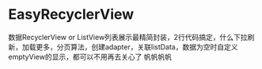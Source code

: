 # EasyRecyclerView
数据RecyclerView or ListView列表展示最精简封装，2行代码搞定，什么下拉刷新，加载更多，分页算法，创建adapter，关联listData，数据为空时自定义emptyView的显示，都可以不用再去关心了
帆帆帆帆
